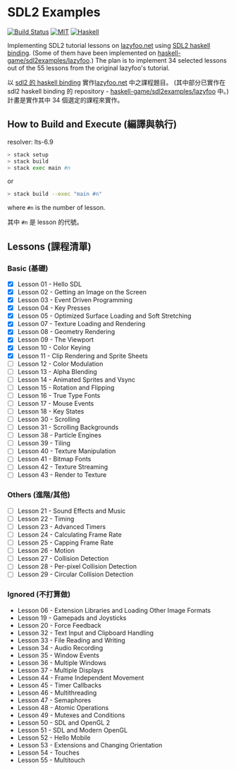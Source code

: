# SDL2 Examples

[![Build Status](https://api.travis-ci.org/jaiyalas/sdl2-examples.png?branch=master)](https://travis-ci.org/jaiyalas/sdl2-examples)
[![MIT](http://b.repl.ca/v1/license-MIT-blue.png)](https://en.wikipedia.org/wiki/MIT_License)
[![Haskell](http://b.repl.ca/v1/language-haskell-orange.png)](http://haskell.org)

Implementing SDL2 tutorial lessons on [lazyfoo.net](http://lazyfoo.net/tutorials/SDL/) using [SDL2 haskell binding](https://hackage.haskell.org/package/sdl2). (Some of them have been implemented on [haskell-game/sdl2examples/lazyfoo](https://github.com/haskell-game/sdl2/tree/master/examples/lazyfoo).) The plan is to implement 34 selected lessons out of the 55 lessons from the original lazyfoo's tutorial.

以 [sdl2 的 haskell binding](https://hackage.haskell.org/package/sdl2) 實作[lazyfoo.net](http://lazyfoo.net/tutorials/SDL/) 中之課程題目。  (其中部分已實作在 sdl2 haskell binding 的 repository - [haskell-game/sdl2examples/lazyfoo](https://github.com/haskell-game/sdl2/tree/master/examples/lazyfoo) 中。) 計畫是實作其中 34 個選定的課程來實作。

## How to Build and Execute (編譯與執行)
resolver: lts-6.9
```bash
> stack setup
> stack build
> stack exec main #n
```
or
```bash
> stack build --exec "main #n"
```

where `#n` is the number of lesson.

其中 `#n` 是 lesson 的代號。

## Lessons (課程清單)

### Basic (基礎)

+ [X] Lesson 01 - Hello SDL
+ [X] Lesson 02 - Getting an Image on the Screen
+ [X] Lesson 03 - Event Driven Programming
+ [X] Lesson 04 - Key Presses
+ [X] Lesson 05 - Optimized Surface Loading and Soft Stretching
+ [X] Lesson 07 - Texture Loading and Rendering
+ [X] Lesson 08 - Geometry Rendering
+ [X] Lesson 09 - The Viewport
+ [X] Lesson 10 - Color Keying
+ [X] Lesson 11 - Clip Rendering and Sprite Sheets
+ [ ] Lesson 12 - Color Modulation
+ [ ] Lesson 13 - Alpha Blending
+ [ ] Lesson 14 - Animated Sprites and Vsync
+ [ ] Lesson 15 - Rotation and Flipping
+ [ ] Lesson 16 - True Type Fonts
+ [ ] Lesson 17 - Mouse Events
+ [ ] Lesson 18 - Key States
+ [ ] Lesson 30 - Scrolling
+ [ ] Lesson 31 - Scrolling Backgrounds
+ [ ] Lesson 38 - Particle Engines
+ [ ] Lesson 39 - Tiling
+ [ ] Lesson 40 - Texture Manipulation
+ [ ] Lesson 41 - Bitmap Fonts
+ [ ] Lesson 42 - Texture Streaming
+ [ ] Lesson 43 - Render to Texture

### Others (進階/其他)

+ [ ] Lesson 21 - Sound Effects and Music
+ [ ] Lesson 22 - Timing
+ [ ] Lesson 23 - Advanced Timers
+ [ ] Lesson 24 - Calculating Frame Rate
+ [ ] Lesson 25 - Capping Frame Rate
+ [ ] Lesson 26 - Motion
+ [ ] Lesson 27 - Collision Detection
+ [ ] Lesson 28 - Per-pixel Collision Detection
+ [ ] Lesson 29 - Circular Collision Detection

### Ignored (不打算做)

+ Lesson 06 - Extension Libraries and Loading Other Image Formats
+ Lesson 19 - Gamepads and Joysticks
+ Lesson 20 - Force Feedback
+ Lesson 32 - Text Input and Clipboard Handling
+ Lesson 33 - File Reading and Writing
+ Lesson 34 - Audio Recording
+ Lesson 35 - Window Events
+ Lesson 36 - Multiple Windows
+ Lesson 37 - Multiple Displays
+ Lesson 44 - Frame Independent Movement
+ Lesson 45 - Timer Callbacks
+ Lesson 46 - Multithreading
+ Lesson 47 - Semaphores
+ Lesson 48 - Atomic Operations
+ Lesson 49 - Mutexes and Conditions
+ Lesson 50 - SDL and OpenGL 2
+ Lesson 51 - SDL and Modern OpenGL
+ Lesson 52 - Hello Mobile
+ Lesson 53 - Extensions and Changing Orientation
+ Lesson 54 - Touches
+ Lesson 55 - Multitouch
